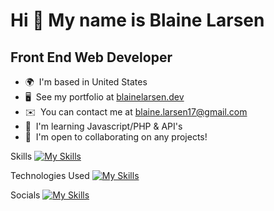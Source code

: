 Hi 👋 My name is Blaine Larsen
==============================

Front End Web Developer
-----------------------

*   🌍  I'm based in United States
*   🖥️  See my portfolio at [blainelarsen.dev](http://blainelarsen.dev)
*   ✉️  You can contact me at [blaine.larsen17@gmail.com](mailto:blaine.larsen17@gmail.com)
*   🧠  I'm learning Javascript/PHP & API's
*   🤝  I'm open to collaborating on any projects!

Skills
[![My Skills](https://skillicons.dev/icons?i=js,html,css,php)](https://skillicons.dev)

Technologies Used
[![My Skills](https://skillicons.dev/icons?i=,wordpress,vscode,bitbucket,netlify)](https://skillicons.dev)

Socials
[![My Skills](https://skillicons.dev/icons?i=linkedin)](https://skillicons.dev)
